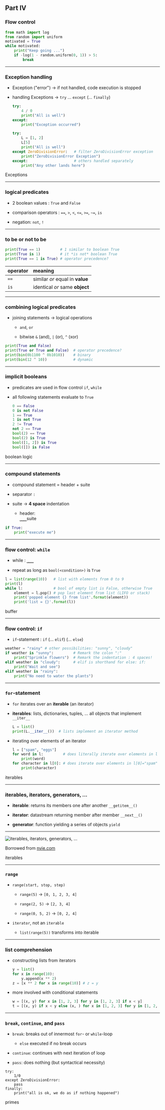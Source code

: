 ## Part IV
### Flow control

```python
from math import log
from random import uniform
motivated = True
while motivated:
    print("Keep going ...")
    if -log(1 - random.uniform(0, 1)) > 5:
        break

```

---

### Exception handling

* Exception ("error") &rightarrow; if not handled, code execution is stopped

* handling Exceptions &rightarrow; `try` &#8230; `except` (&#8230; `finally`)

    ```python
    try:
        4 / 0
        print("All is well")
    except:
        print("Exception occurred")
    ```

    ```python
    try:
        L = [1, 2]
        L[5]
        print("All is well")
    except ZeroDivisionError:   # filter ZeroDivisionError exception
        print("ZeroDivisionError Exception")  
    except:                     # others handled separately
        print("Any other lands here")
    ```

<div class="exo">Exceptions</div>


---

### logical predicates

* 2 boolean values : `True` and `False`

* comparison operators : `==`, `>`, `<`, `<=`, `>=`, `~=`, `is`

* negation: `not`, `!`

---

### to be or not to be

```python
print(True == 1)         # 1 similar to boolean True
print(True is 1)         # it *is not* boolean True
print(True == 1 is True) # operator precedence?
```

| operator | meaning |
|:-------- |:----|
| `==` | similar _or_ equal in __value__|
| `is` | identical _or_ same __object__ |

---

### combining logical predicates

* joining statements &rightarrow; logical operations

    * `and`, `or`

    * bitwise `&` (and), `|` (or), `^` (xor)

```python
print(True and False)
print(True or True and False)  # operator precedence?
print(bin(0b1100 ^ 0b1010))    # binary
print(bin(12 ^ 10))            # dynamic
```

---

### implicit booleans

* predicates are used in flow control `if`, `while`

* all following statements evaluate to `True`

  ```python
  0 == False
  0 is not False
  1 == True
  1 is not True
  2 != True
  not 2 == True
  bool(2) == True
  bool(2) is True
  bool([1, 2]) is True
  bool([]) is False
  ```

<div class="exo">boolean logic</div>

---

### compound statements

* compound statement = header + suite

* separator `:`

* suite &rightarrow; __4 space__ indentation

  * header:<br />
    &bbrk;&bbrk;&bbrk;&bbrk;suite

```python
if True:
    print("execute me")
```

---

### flow control: `while`

* while <condition>:
  &bbrk;&bbrk;&bbrk;&bbrk;<suite>

* repeat <suite> as long as `bool(<condition>)` is `True`

```python
l = list(range(10))   # list with elements from 0 to 9
print(l)              
while l:              # bool of empty list is False, otherwise True
    element = l.pop() # pop last element from list (LIFO or stack)
    print('popped element {} from list'.format(element))
    print('list = {}'.format(l))
```

<div class="exo">buffer</div>

---

### flow control: `if`

* `if`-statement : `if` (&#8230; `elif`) (&#8230; `else`)

```python
weather = "rainy" # other possibilities: "sunny", "cloudy"
if weather is "sunny":         # Remark the colon ":"
    print("Sprinkle flowers")  # Remark the indentation : 4 spaces!
elif weather is "cloudy":      # elif is shorthand for else: if:
    print("Wait and see")
elif weather is "rainy":
    print("No need to water the plants")
```

---

### `for`-statement

* `for` iterates over an __iterable__ (an iterator)

* __iterables__: lists, dictionaries, tuples, &#8230; all objects that implement `__iter__`

    ```python
    L = list()
    print(L.__iter__())  # lists implement an iterator method
    ```

* iterating over elements of an iterator

    ```python
    l = ["spam", "eggs"]
    for word in l:         # does literally iterate over elements in l
        print(word)
    for character in l[0]: # does iterate over elements in l[0]="spam"
        print(character)
    ```

<div class="exo">iterables</div>

---

### iterables, iterators, generators, &#8230;

* __iterable__: returns its members one after another `__getitem__()`

* __iterator__: datastream returning member after member `__next__()`

* __generator__: function yielding a series of objects `yield`

---

![iterables, iterators, generators, &#8230;](../images/itergen.png)

Borrowed from [nvie.com](http://nvie.com/posts/iterators-vs-generators/)

<div class="exo">iterables</div>

---

### `range`

* `range(start, stop, step)`

    * `range(5)` &rightarrow; `[0, 1, 2, 3, 4]`

    * `range(2, 5)` &rightarrow; `[2, 3, 4]`

    * `range(0, 5, 2)` &rightarrow; `[0, 2, 4]`

* `iterator`, not an `iterable`

    * `list(range(5))` transforms into iterable

---

### list comprehension

* constructing lists from iterators

  ```python
  y = list()
  for x in range(10):
      y.append(x ** 2)
  z = [x ** 2 for x in range(10)] # z = y
  ```

* more involved with conditional statements

  ```python
  w = [(x, y) for x in [1, 2, 3] for y in [1, 2, 3] if x < y]
  t = [(x, y) if x < y else (x, ) for x in [1, 2, 3] for y in [1, 2, 3]]
  ```

---

### `break`, `continue`, and `pass`

* `break`: breaks out of innermost `for`- or `while`-loop

    * `else` executed if no break occurs

* `continue`: continues with next iteration of loop

* `pass`: does nothing (but syntactical necessity)

```{python}
try:
    1/0
except ZeroDivisionError:
    pass
finally:
    print("all is ok, we do as if nothing happened")
```
<div class="exo">primes</div>
